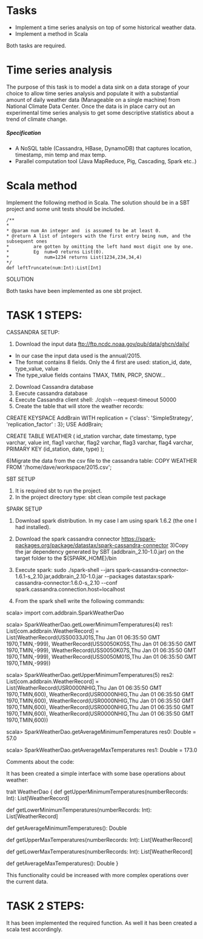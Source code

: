 # Tasks
* Implement a time series analysis on top of some historical weather data. 
* Implement a method in Scala 

Both tasks are required.

# Time series analysis
The purpose of this task is to model a data sink on a data storage of your choice to allow time series analysis and populate it with a substantial amount of daily weather data (Manageable on a single machine) from National Climate Data Center. Once the data is in place carry out an experimental time series analysis to get some descriptive statistics about a trend of climate change. 

##### Specification
+ A NoSQL table (Cassandra, HBase, DynamoDB) that captures location, timestamp, min temp and max temp.
+ Parallel computation tool (Java MapReduce, Pig, Cascading, Spark etc..) 

# Scala method
Implement the following method in Scala. The solution should be in a SBT project and some unit tests should be included.
``` 
/**
*
* @param num An integer and  is assumed to be at least 0.
* @return A list of integers with the first entry being num, and the subsequent ones
*         are gotten by omitting the left hand most digit one by one.
*         Eg  num=0 returns List(0).
*             num=1234 returns List(1234,234,34,4)
*/
def leftTruncate(num:Int):List[Int]
```


SOLUTION

Both tasks have been implemented as one sbt project.

# TASK 1 STEPS:
  
CASSANDRA SETUP:

1. Download the input data
	ftp://ftp.ncdc.noaa.gov/pub/data/ghcn/daily/
     
* In our case the input data used is the annual/2015.
* The format contains 8 fields. Only the 4 first are used: station_id, date, type_value, value
* The type_value fields contains TMAX, TMIN, PRCP, SNOW...

2) Download Cassandra database
3) Execute cassandra database
4) Execute Cassandra client shell: ./cqlsh --request-timeout 50000
5) Create the table that will store the weather records:

CREATE KEYSPACE AddBrain WITH replication = {'class': 'SimpleStrategy', 'replication_factor' : 3};
USE AddBrain;

CREATE TABLE WEATHER (
  id_station varchar,
  date timestamp,
  type varchar,
  value  int,
  flag1 varchar,
  flag2 varchar,
  flag3 varchar,
  flag4 varchar,
  PRIMARY KEY (id_station, date, type)
);

6)Migrate the data from the csv file to the cassandra table:
COPY WEATHER FROM '/home/dave/workspace/2015.csv';

SBT SETUP
1) It is required sbt to run the project. 
2) In the project directory type:
	sbt clean compile test package


SPARK SETUP
1) Download spark distribution. In my case I am using spark 1.6.2 (the one I had installed).
2) Download the spark cassandra connector
	https://spark-packages.org/package/datastax/spark-cassandra-connector
3)Copy the jar dependency generated by SBT (addbrain_2.10-1.0.jar) on the target folder to the ${SPARK_HOME}/bin


3) Execute spark:
	sudo ./spark-shell  --jars spark-cassandra-connector-1.6.1-s_2.10.jar,addbrain_2.10-1.0.jar --packages datastax:spark-cassandra-connector:1.6.0-s_2.10 --conf spark.cassandra.connection.host=localhost

4) From the spark shell write the following commands:

scala> import com.addbrain.SparkWeatherDao

scala> SparkWeatherDao.getLowerMinimumTemperatures(4)
res1: List[com.addbrain.WeatherRecord] = List(WeatherRecord(USS0033J01S,Thu Jan 01 06:35:50 GMT 1970,TMIN,-999), WeatherRecord(USS0050K05S,Thu Jan 01 06:35:50 GMT 1970,TMIN,-999), WeatherRecord(USS0050K07S,Thu Jan 01 06:35:50 GMT 1970,TMIN,-999), WeatherRecord(USS0050M01S,Thu Jan 01 06:35:50 GMT 1970,TMIN,-999))

scala> SparkWeatherDao.getUpperMinimumTemperatures(5)
res2: List[com.addbrain.WeatherRecord] = List(WeatherRecord(USR0000NHIG,Thu Jan 01 06:35:50 GMT 1970,TMIN,600), WeatherRecord(USR0000NHIG,Thu Jan 01 06:35:50 GMT 1970,TMIN,600), WeatherRecord(USR0000NHIG,Thu Jan 01 06:35:50 GMT 1970,TMIN,600), WeatherRecord(USR0000NHIG,Thu Jan 01 06:35:50 GMT 1970,TMIN,600), WeatherRecord(USR0000NHIG,Thu Jan 01 06:35:50 GMT 1970,TMIN,600))


scala> SparkWeatherDao.getAverageMinimumTemperatures
res0: Double = 57.0 

scala> SparkWeatherDao.getAverageMaxTemperatures
res1: Double = 173.0  

Comments about the code: 

It has been created a simple interface with some base operations about weather:

trait WeatherDao {
  def getUpperMinimumTemperatures(numberRecords: Int): List[WeatherRecord]

  def getLowerMinimumTemperatures(numberRecords: Int): List[WeatherRecord]

  def getAverageMinimumTemperatures(): Double

  def getUpperMaxTemperatures(numberRecords: Int): List[WeatherRecord]

  def getLowerMaxTemperatures(numberRecords: Int): List[WeatherRecord]

  def getAverageMaxTemperatures(): Double
}

This functionality could be increased with more complex operations over the current data.

# TASK 2 STEPS:

It has been implemented the required function. As well it has been created a scala test accordingly.

